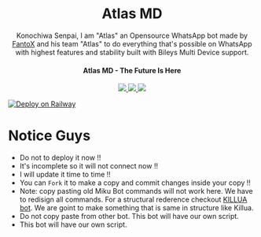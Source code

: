 

<h1 align="center"> Atlas MD
</h1>

<p align="center"> 
  Konochiwa Senpai, I am "Atlas" an Opensource WhatsApp bot made by <a href="https://github.com/FantoX001">FantoX</a> and his team "Atlas" to do everything that's possible on WhatsApp with highest features and stability built with Bileys Multi Device support.

<h4 align="center"> Atlas MD - The Future Is Here
</h4>

<p align="center">
  <a href="https://github.com/FantoX001/Atlas-MD/fork">
    <img src="https://img.shields.io/github/forks/FantoX001/Atlas-MD?label=Fork&style=social">
    
    
  <a href="https://github.com/FantoX001/Atlas-MD/stargazers">
    <img src="https://img.shields.io/github/stars/FantoX001/Atlas-MD?style=social">
  </a>


<a href="https://github.com/FantoX001">
    <img src="(https://visitor-badge.glitch.me/badge?page_id=https://github.com/FantoX001/Atlas-MD.visitor-badge&left_text=Total%20Repo%20Visitors)">
  </a>
  
  

[![Deploy on Railway](https://railway.app/button.svg)](https://railway.app/new/template/C_B2P7)

# Notice Guys

- Do not to deploy it now !!
- It's incomplete so it will not connect now !!
- I will update it time to time !!
- You can `Fork` it to make a copy and commit changes inside your copy !!
- Note: copy pasting old Miku Bot commands will not work here. We have to redisign all commands. For a structural rederence checkout [KILLUA bot](https://github.com/zhwzein/Killua-Zoldyck). We are goint to make something that is same in structure like Killua.
- Do not copy paste from other bot. This bot will have our own script.
- This bot will have our own script.
<br>

